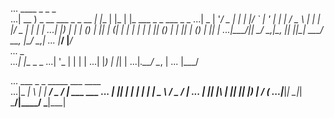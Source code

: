 ... ____                        _     _     _                            
...| __ ) _ __ ___  _   _  __ _| |__ | |_  | |_ ___    _   _  ___  _   _ 
...|  _ \| '__/ _ \| | | |/ _` | '_ \| __| | __/ _ \  | | | |/ _ \| | | |
...| |_) | | | (_) | |_| | (_| | | | | |_  | || (_) | | |_| | (_) | |_| |
...|____/|_|  \___/ \__,_|\__, |_| |_|\__|  \__\___/   \__, |\___/ \__,_|
...                       |___/                        |___/             
... _           
...| |__  _   _ 
...| '_ \| | | |
...| |_) | |_| |
...|_.__/ \__, |
...       |___/ 

... ___ _   _ _____ ___  ____            
...|_ _| \ | |  ___/ _ \/ ___|  ___  ___ 
... | ||  \| | |_ | | | \___ \ / _ \/ __|
... | || |\  |  _|| |_| |___) |  __/ (__ 
...|___|_| \_|_|   \___/|____/ \___|\___|
                                      
